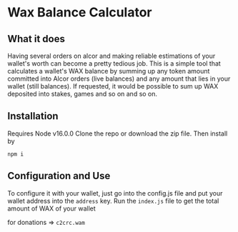 # Wax Balance Calculator 

## What it does 
Having several orders on alcor and making reliable estimations of your wallet's worth can become a pretty tedious job.
This is a simple tool that calculates a wallet's WAX balance by summing up any token amount committed into Alcor orders (live balances) and any amount that lies in your wallet (still balances).
If requested, it would be possible to sum up WAX deposited into stakes, games and so on and so on.

## Installation
Requires Node v16.0.0
Clone the repo or download the zip file.
Then install by

```
npm i
```


## Configuration and Use
To configure it with your wallet, just go into the config.js file and put your wallet address into the `address` key.
Run the `index.js` file to get the total amount of WAX of your wallet 

for donations => `c2crc.wam`




